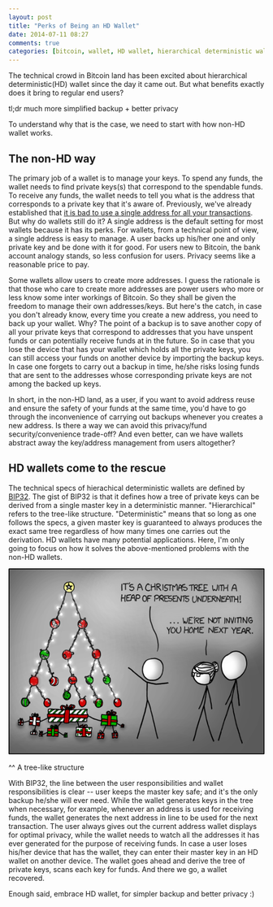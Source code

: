 ```yaml
---
layout: post
title: "Perks of Being an HD Wallet"
date: 2014-07-11 08:27
comments: true
categories: [bitcoin, wallet, HD wallet, hierarchical deterministic wallet, bip32]
---
```


The technical crowd in Bitcoin land has been excited about hierarchical deterministic(HD) wallet since the day it came out. But what benefits exactly does it bring to regular end users?

tl;dr much more simplified backup + better privacy

To understand why that is the case, we need to start with how non-HD wallet works.

## The non-HD way

The primary job of a wallet is to manage your keys. To spend any funds, the wallet needs to find private keys(s) that correspond to the spendable funds. To receive any funds, the wallet needs to tell you what is the address that corresponds to a private key that it's aware of. Previously, we've already established that [it is bad to use a single address for all your transactions](/blog/2014/06/08/bitcoin-address-reuse/). But why do wallets still do it? A single address is the default setting for most wallets because it has its perks. For wallets, from a technical point of view, a single address is easy to manage. A user backs up his/her one and only private key and be done with it for good. For users new to Bitcoin, the bank account analogy stands, so less confusion for users. Privacy seems like a reasonable price to pay.

Some wallets allow users to create more addresses. I guess the rationale is that those who care to create more addresses are power users who more or less know some inter workings of Bitcoin. So they shall be given the freedom to manage their own addresses/keys. But here's the catch, in case you don't already know, every time you create a new address, you need to back up your wallet. Why? The point of a backup is to save another copy of all your private keys that correspond to addresses that you have unspent funds or can potentially receive funds at in the future. So in case that you lose the device that has your wallet which holds all the private keys, you can still access your funds on another device by importing the backup keys. In case one forgets to carry out a backup in time, he/she risks losing funds that are sent to the addresses whose corresponding private keys are not among the backed up keys.

In short, in the non-HD land, as a user, if you want to avoid address reuse and ensure the safety of your funds at the same time, you'd have to go through the inconvenience of carrying out backups whenever you creates a new address. Is there a way we can avoid this privacy/fund security/convenience trade-off? And even better, can we have wallets abstract away the key/address management from users altogether?

## HD wallets come to the rescue

The technical specs of hierachical deterministic wallets are defined by [BIP32](https://github.com/bitcoin/bips/blob/master/bip-0032.mediawiki). The gist of BIP32 is that it defines how a tree of private keys can be derived from a single master key in a deterministic manner. "Hierarchical" refers to the tree-like structure. "Deterministic" means that so long as one follows the specs, a given master key is guaranteed to always produces the exact same tree regardless of how many times one carries out the derivation. HD wallets have many potential applications. Here, I'm only going to focus on how it solves the above-mentioned problems with the non-HD wallets.

![xkcd tree](/images/post/2014-07-11-tree.png "Not only is that terrible in general, but you just KNOW Billy's going to open the root present first, and then everyone will have to wait while the heap is rebuilt.")

^^ A tree-like structure

With BIP32, the line between the user responsibilities and wallet responsibilities is clear -- user keeps the master key safe; and it's the only backup he/she will ever need. While the wallet generates keys in the tree when necessary, for example, whenever an address is used for receiving funds, the wallet generates the next address in line to be used for the next transaction. The user always gives out the current address wallet displays for optimal privacy, while the wallet needs to watch all the addresses it has ever generated for the purpose of receiving funds. In case a user loses his/her device that has the wallet, they can enter their master key in an HD wallet on another device. The wallet goes ahead and derive the tree of private keys, scans each key for funds. And there we go, a wallet recovered.

Enough said, embrace HD wallet, for simpler backup and better privacy :)


